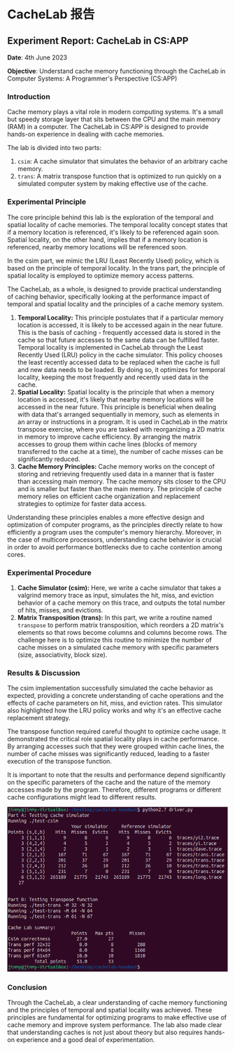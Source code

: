 # CacheLab 报告

## Experiment Report: CacheLab in CS:APP

**Date**: 4th June 2023

**Objective**: Understand cache memory functioning through the CacheLab in Computer Systems: A Programmer's Perspective (CS:APP)

### Introduction

Cache memory plays a vital role in modern computing systems. It's a small but speedy storage layer that sits between the CPU and the main memory (RAM) in a computer. The CacheLab in CS:APP is designed to provide hands-on experience in dealing with cache memories.

The lab is divided into two parts:

1. `csim`: A cache simulator that simulates the behavior of an arbitrary cache memory.
2. `trans`: A matrix transpose function that is optimized to run quickly on a simulated computer system by making effective use of the cache.

### Experimental Principle

The core principle behind this lab is the exploration of the temporal and spatial locality of cache memories. The temporal locality concept states that if a memory location is referenced, it's likely to be referenced again soon. Spatial locality, on the other hand, implies that if a memory location is referenced, nearby memory locations will be referenced soon.

In the csim part, we mimic the LRU (Least Recently Used) policy, which is based on the principle of temporal locality. In the trans part, the principle of spatial locality is employed to optimize memory access patterns.

The CacheLab, as a whole, is designed to provide practical understanding of caching behavior, specifically looking at the performance impact of temporal and spatial locality and the principles of a cache memory system.

1. **Temporal Locality:** This principle postulates that if a particular memory location is accessed, it is likely to be accessed again in the near future. This is the basis of caching - frequently accessed data is stored in the cache so that future accesses to the same data can be fulfilled faster. Temporal locality is implemented in CacheLab through the Least Recently Used (LRU) policy in the cache simulator. This policy chooses the least recently accessed data to be replaced when the cache is full and new data needs to be loaded. By doing so, it optimizes for temporal locality, keeping the most frequently and recently used data in the cache.
2. **Spatial Locality:** Spatial locality is the principle that when a memory location is accessed, it's likely that nearby memory locations will be accessed in the near future. This principle is beneficial when dealing with data that's arranged sequentially in memory, such as elements in an array or instructions in a program. It is used in CacheLab in the matrix transpose exercise, where you are tasked with reorganizing a 2D matrix in memory to improve cache efficiency. By arranging the matrix accesses to group them within cache lines (blocks of memory transferred to the cache at a time), the number of cache misses can be significantly reduced.
3. **Cache Memory Principles:** Cache memory works on the concept of storing and retrieving frequently used data in a manner that is faster than accessing main memory. The cache memory sits closer to the CPU and is smaller but faster than the main memory. The principle of cache memory relies on efficient cache organization and replacement strategies to optimize for faster data access.

Understanding these principles enables a more effective design and optimization of computer programs, as the principles directly relate to how efficiently a program uses the computer's memory hierarchy. Moreover, in the case of multicore processors, understanding cache behavior is crucial in order to avoid performance bottlenecks due to cache contention among cores.

### Experimental Procedure

1. **Cache Simulator (csim):** Here, we write a cache simulator that takes a valgrind memory trace as input, simulates the hit, miss, and eviction behavior of a cache memory on this trace, and outputs the total number of hits, misses, and evictions.
2. **Matrix Transposition (trans):** In this part, we write a routine named `transpose` to perform matrix transposition, which reorders a 2D matrix's elements so that rows become columns and columns become rows. The challenge here is to optimize this routine to minimize the number of cache misses on a simulated cache memory with specific parameters (size, associativity, block size).

### Results & Discussion

The csim implementation successfully simulated the cache behavior as expected, providing a concrete understanding of cache operations and the effects of cache parameters on hit, miss, and eviction rates. This simulator also highlighted how the LRU policy works and why it's an effective cache replacement strategy.

The transpose function required careful thought to optimize cache usage. It demonstrated the critical role spatial locality plays in cache performance. By arranging accesses such that they were grouped within cache lines, the number of cache misses was significantly reduced, leading to a faster execution of the transpose function.

It is important to note that the results and performance depend significantly on the specific parameters of the cache and the nature of the memory accesses made by the program. Therefore, different programs or different cache configurations might lead to different results.

![Screenshot 2023-06-04 161956.png](report_data/results.png)

### Conclusion

Through the CacheLab, a clear understanding of cache memory functioning and the principles of temporal and spatial locality was achieved. These principles are fundamental for optimizing programs to make effective use of cache memory and improve system performance. The lab also made clear that understanding caches is not just about theory but also requires hands-on experience and a good deal of experimentation.